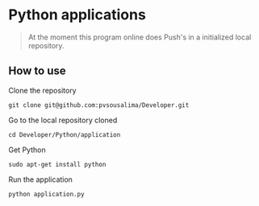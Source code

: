 Python applications
===================

> At the moment this program online does Push's in a initialized local repository.

How to use
----------

Clone the repository

`git clone git@github.com:pvsousalima/Developer.git`


Go to the local repository cloned

`cd Developer/Python/application`


Get Python

`sudo apt-get install python`

Run the application  

`python application.py`